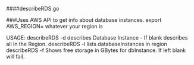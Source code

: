 ####describeRDS.go


###Uses AWS API to get info about database instances.
export AWS_REGION= whatever your region is

USAGE: describeRDS -d <dbInstance>
        describes Database Instance - If blank describes all in the Region.
       describeRDS -l 
        lists databaseInstances in region
       describeRDS -f <dbInstance>
        Shows free storage in GBytes for dbInstance.  If left blank will fail.
         
